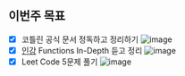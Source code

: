## 이번주 목표

- [x] 코틀린 공식 문서 정독하고 정리하기
![image](https://user-images.githubusercontent.com/17061350/116001096-d4459080-a62d-11eb-90bc-ad98f6924c7d.png)
- [x] [인강](https://frontendmasters.com/courses/js-fundamentals-functional-v2/) Functions In-Depth 듣고 정리
![image](https://user-images.githubusercontent.com/17061350/115996774-a3f4f680-a61b-11eb-9421-62fec346f3ce.png)
- [x] Leet Code 5문제 풀기
![image](https://user-images.githubusercontent.com/17061350/115996796-bd963e00-a61b-11eb-8c52-c3d7bf38ec35.png)
